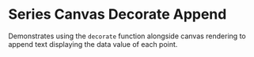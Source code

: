 # Series Canvas Decorate Append

Demonstrates using the `decorate` function alongside canvas rendering to append text displaying the data value of each point.

